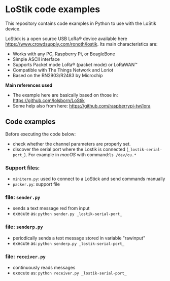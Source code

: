 # LoStik code examples
This repository contains code examples in Python to use with the LoStik device.

LoStick is a open source USB LoRa® device available here https://www.crowdsupply.com/ronoth/lostik. Its main characteristics are:
* Works with any PC, Raspberry Pi, or BeagleBone
* Simple ASCII interface
* Supports Packet mode LoRa® (packet mode) or LoRaWAN™
* Compatible with The Things Network and Loriot
* Based on the RN2903/R2483 by Microchip

**Main references used**
* The example here are basically based on those in: https://github.com/lolsborn/LoStik
* Some help also from here: https://github.com/raspberrypi-tw/lora

## Code examples

Before executing the code below: 
* check whether the channel parameters are properly set.
* discover the serial port where the Lostik is connected (```_lostik-serial-port_```). For example in _macOS_ with command:```ls /dev/cu.*``` 

### Support files:
* ```miniterm.py```: used to connect to a LoStick and send commands manually
* ```packer.py```: support file

### file: ```sender.py```
- sends a text message red from input
- execute as: ```python sender.py _lostik-serial-port_```

### file: ```senderp.py```
- periodically sends a text message stored in variable "rawinput"
- execute as: ```python senderp.py _lostik-serial-port_```

### file: ```receiver.py```
- continuously reads messages
- execute as: ```python receiver.py _lostik-serial-port_```

